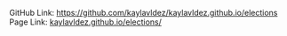 GitHub Link: https://github.com/kaylavldez/kaylavldez.github.io/elections<br>
Page Link: [kaylavldez.github.io/elections/](https://kaylavldez.github.io/elections/)
